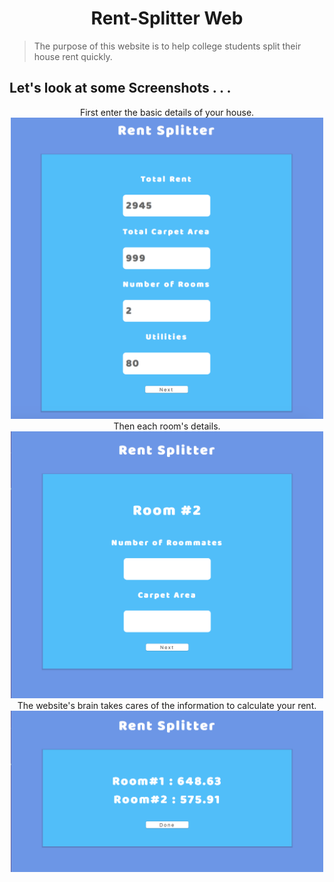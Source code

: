 <h1 align="center"> Rent-Splitter Web </h1>

>The purpose of this website is to help college students split their house rent quickly.

## Let's look at some Screenshots . . .

<p align = "center">
    First enter the basic details of your house. <br>
    <img width="500px" src="screenshots/img1.png">
    Then each room's details. <br>
    <img width="500px" src="screenshots/img2.png">
    The website's brain takes cares of the information to calculate your rent. <br>
    <img width="500px" src="screenshots/img3.png">
</p>
